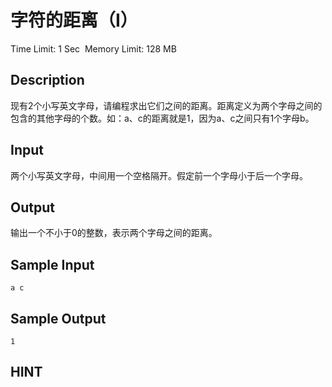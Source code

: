 # 字符的距离（I）
Time Limit: 1 Sec  Memory Limit: 128 MB


## Description
现有2个小写英文字母，请编程求出它们之间的距离。距离定义为两个字母之间的包含的其他字母的个数。如：a、c的距离就是1，因为a、c之间只有1个字母b。


## Input
两个小写英文字母，中间用一个空格隔开。假定前一个字母小于后一个字母。


## Output
输出一个不小于0的整数，表示两个字母之间的距离。


## Sample Input
```
a c

```
## Sample Output
```
1

```

## HINT
